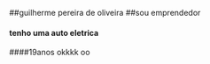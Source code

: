 ##guilherme pereira de oliveira
##sou emprendedor 
#### tenho uma auto eletrica 
####19anos
okkkk
oo
